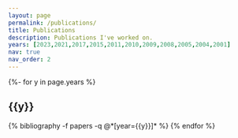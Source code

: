 ```yaml
---
layout: page
permalink: /publications/
title: Publications
description: Publications I've worked on.
years: [2023,2021,2017,2015,2011,2010,2009,2008,2005,2004,2001]
nav: true
nav_order: 2
---
```

<!-- _pages/publications.md -->
<div class="publications">

{%- for y in page.years %}
  <h2 class="year">{{y}}</h2>
  {% bibliography -f papers -q @*[year={{y}}]* %} 
  <!-- <a href="{{ entry.doi | prepend: 'http://doi.org/'}}"></a> -->
{% endfor %}

</div>

